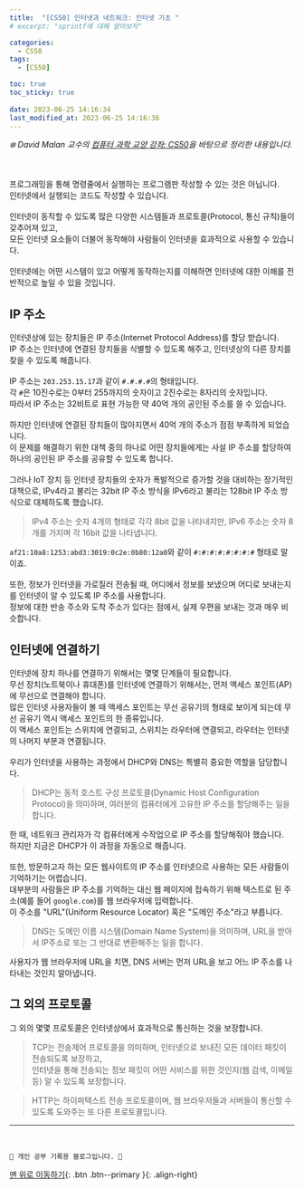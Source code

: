 ```yaml
---
title:  "[CS50] 인터넷과 네트워크: 인터넷 기초 "
# excerpt: "sprintf에 대해 알아보자"

categories:
  - CS50
tags:
  - [CS50]

toc: true
toc_sticky: true
 
date: 2023-06-25 14:16:34
last_modified_at: 2023-06-25 14:16:36
---
```



_❄️ David Malan 교수의 [컴퓨터 과학 교양 강좌: CS50](https://www.edwith.org/cs50/lecture/22869?isDesc=false)을 바탕으로 정리한 내용입니다._

<br>

프로그래밍을 통해 명령줄에서 실행하는 프로그램판 작성할 수 있는 것은 아닙니다.<br>
인터넷에서 실행되는 코드도 작성할 수 있습니다.<br><br>
인터넷이 동작할 수 있도록 많은 다양한 시스템들과 프로토콜(Protocol, 통신 규칙)들이 갖추어져 있고, <br>
모든 인터넷 요소들이 더불어 동작해야 사람들이 인터넷을 효과적으로 사용할 수 있습니다.<br><br>
인터넷에는 어떤 시스템이 있고 어떻게 동작하는지를 이해하면 인터넷에 대한 이해를 전반적으로 높일 수 있을 것입니다.

## IP 주소
인터넷상에 있는 장치들은 IP 주소(Internet Protocol Address)를 할당 받습니다.<br>
IP 주소는 인터넷에 연결된 장치들을 식별할 수 있도록 해주고, 인터넷상의 다른 장치를 찾을 수 있도록 해줍니다.<br><br>
IP 주소는 `203.253.15.17`과 같이 `#.#.#.#`의 형태입니다.<br>
각 `#`은 10진수로는 0부터 255까지의 숫자이고 2진수로는 8자리의 숫자입니다.<br>
따라서 IP 주소는 32비트로 표현 가능한 약 40억 개의 공인된 주소를 쓸 수 있습니다.<br><br>
하지만 인터넷에 연결된 장치들이 많아지면서 40억 개의 주소가 점점 부족하게 되었습니다.<br>
이 문제를 해결하기 위한 대책 중의 하나로 어떤 장치들에게는 사설 IP 주소를 할당하여 하나의 공인된 IP 주소를 공유할 수 있도록 합니다.<br><br>
그러나 IoT 장치 등 인터넷 장치들의 숫자가 폭발적으로 증가할 것을 대비하는 장기적인 대책으로, IPv4라고 불리는 32bit IP 주소 방식을 IPv6라고 불리는 128bit IP 주소 방식으로 대체하도록 했습니다.

> IPv4 주소는 숫자 4개의 형태로 각각 8bit 값을 나타내지만, IPv6 주소는 숫자 8개를 가지며 각 16bit 값을 나타냅니다.

`af21:10a8:1253:abd3:3019:0c2e:0b80:12a0`와 같이 `#:#:#:#:#:#:#:#` 형태로 말이죠.<br><br>
또한, 정보가 인터넷을 가로질러 전송될 때, 어디에서 정보를 보냈으며 어디로 보내는지를 인터넷이 알 수 있도록 IP 주소를 사용합니다.<br>
정보에 대한 반송 주소와 도착 주소가 있다는 점에서, 실제 우편을 보내는 것과 매우 비슷합니다.

## 인터넷에 연결하기
인터넷에 장치 하나를 연결하기 위해서는 몇몇 단계들이 필요합니다.<br>
무선 장치(노트북이나 휴대폰)를 인터넷에 연결하기 위해서는, 먼저 액세스 포인트(AP)에 무선으로 연결해야 합니다.<br>
많은 인터넷 사용자들이 볼 때 액세스 포인트는 무선 공유기의 형태로 보이게 되는데 무선 공유기 역시 액세스 포인트의 한 종류입니다.<br>
이 액세스 포인트는 스위치에 연결되고, 스위치는 라우터에 연결되고, 라우터는 인터넷의 나머지 부분과 연결됩니다.<br><br>
우리가 인터넷을 사용하는 과정에서 DHCP와 DNS는 특별히 중요한 역할을 담당합니다.

> DHCP는 동적 호스트 구성 프로토콜(Dynamic Host Configuration Protocol)을 의미하며, 여러분의 컴퓨터에게 고유한 IP 주소를 할당해주는 일을 합니다.

한 때, 네트워크 관리자가 각 컴퓨터에게 수작업으로 IP 주소를 할당해줘야 했습니다.<br>
하지만 지금은 DHCP가 이 과정을 자동으로 해줍니다.<br><br>
또한, 방문하고자 하는 모든 웹사이트의 IP 주소를 인터넷으르 사용하는 모든 사람들이 기억하기는 어렵습니다.<br>
대부분의 사람들은 IP 주소를 기억하는 대신 웹 페이지에 접속하기 위해 텍스트로 된 주소(예를 들어 `google.com`)를 웹 브라우저에 입력합니다.<br>
이 주소를 "URL"(Uniform Resource Locator) 혹은 "도메인 주소"라고 부릅니다.

> DNS는 도메인 이름 시스템(Domain Name System)을 의미하며, URL을 받아서 IP주소로 또는 그 반대로 변환해주는 일을 합니다.

사용자가 웹 브라우저에 URL을 치면, DNS 서버는 먼저 URL을 보고 어느 IP 주소를 나타내는 것인지 알아냅니다.

## 그 외의 프로토콜
그 외의 몇몇 프로토콜은 인터넷상에서 효과적으로 통신하는 것을 보장합니다.

> TCP는 전송제어 프로토콜을 의미하며, 인터넷으로 보내진 모든 데이터 패킷이 전송되도록 보장하고, <br>
인터넷을 통해 전송되는 정보 패킷이 어떤 서비스를 위한 것인지(웹 검색, 이메일 등) 알 수 있도록 보장합니다.

> HTTP는 하이퍼텍스트 전송 프로토콜이며, 웹 브라우저들과 서버들이 통신할 수 있도록 도와주는 또 다른 프로토콜입니다.













***
<br>


    💛 개인 공부 기록용 블로그입니다. 👻

[맨 위로 이동하기](#){: .btn .btn--primary }{: .align-right}